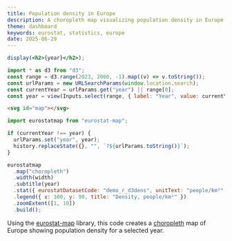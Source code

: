 ```yaml
---
title: Population density in Europe
description: A choropleth map visualizing population density in Europe for a selected year using Eurostat data.
theme: dashboard
keywords: eurostat, statistics, europe
date: 2025-06-29
---
```


```jsx
display(<h2>{year}</h2>);
```

```js
import * as d3 from "d3";
const range = d3.range(2023, 2000, -1).map((v) => v.toString());
const urlParams = new URLSearchParams(window.location.search);
const currentYear = urlParams.get("year") || range[0];
const year = view(Inputs.select(range, { label: "Year", value: currentYear }));
```


```html
<svg id="map"></svg>
```

```js
import eurostatmap from "eurostat-map";
```

```js
if (currentYear !== year) {
  urlParams.set("year", year);
  history.replaceState({}, "", `?${urlParams.toString()}`);
}
```

```js
eurostatmap
  .map("choropleth")
  .width(width)
  .subtitle(year)
  .stat({ eurostatDatasetCode: "demo_r_d3dens", unitText: "people/km²", filters: { TIME: year } })
  .legend({ x: 100, y: 90, title: "Density, people/km²" })
  .zoomExtent([1, 10])
  .build();
```

Using the [eurostat-map](https://github.com/eurostat/eurostat-map) library, this code creates a [choropleth](https://en.wikipedia.org/wiki/Choropleth_map) map of Europe showing population density for a selected year.
